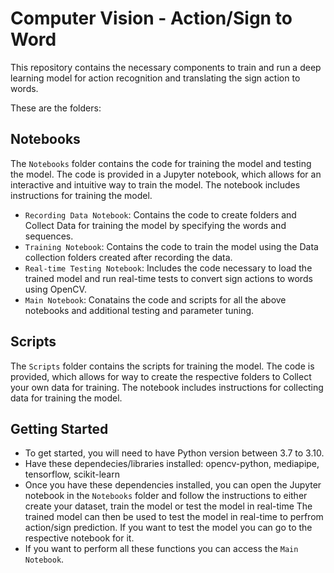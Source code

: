 # Computer Vision - Action/Sign to Word  <!-- omit in toc -->

This repository contains the necessary components to train and run a deep learning model for action recognition and translating the sign action to words.

These are the folders:

## Notebooks

The `Notebooks` folder contains the code for training the model and testing the model. The code is provided in a Jupyter notebook, which allows for an interactive and intuitive way to train the model. The notebook includes instructions for training the model.
- `Recording Data Notebook`: Contains the code to create folders and Collect Data for training the model by specifying the words and sequences.
- `Training Notebook`: Contains the code to train the model using the Data collection folders created after recording the data.
- `Real-time Testing Notebook`: Includes the code necessary to load the trained model and run real-time tests to convert sign actions to words using OpenCV.
- `Main Notebook`: Conatains the code and scripts for all the above notebooks and additional testing and parameter tuning.

## Scripts

The `Scripts` folder contains the scripts for training the model. The code is provided, which allows for way to create the respective folders to Collect your own data for training. The notebook includes instructions for collecting data for training the model.

## Getting Started

- To get started, you will need to have Python version between 3.7 to 3.10.
- Have these dependecies/libraries installed: opencv-python, mediapipe, tensorflow, scikit-learn
- Once you have these dependencies installed, you can open the Jupyter notebook in the `Notebooks` folder and follow the instructions to either create your dataset, train the model or test the model in real-time The trained model can then be used to test the model in real-time to perfrom action/sign prediction. If you want to test the model you can go to the respective notebook for it.
- If you want to perform all these functions you can access the `Main Notebook`.

